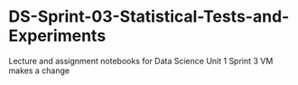 # DS-Sprint-03-Statistical-Tests-and-Experiments
Lecture and assignment notebooks for Data Science Unit 1 Sprint 3
VM makes a change
